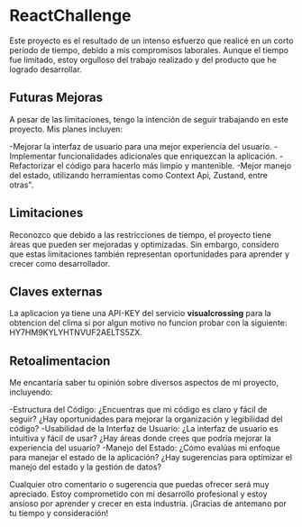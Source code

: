 # ReactChallenge

Este proyecto es el resultado de un intenso esfuerzo que realicé en un corto período de tiempo, debido a mis compromisos laborales. Aunque el tiempo fue limitado, estoy orgulloso del trabajo realizado y del producto que he logrado desarrollar.

## Futuras Mejoras

A pesar de las limitaciones, tengo la intención de seguir trabajando en este proyecto. Mis planes incluyen:

-Mejorar la interfaz de usuario para una mejor experiencia del usuario.
-Implementar funcionalidades adicionales que enriquezcan la aplicación.
-Refactorizar el código para hacerlo más limpio y mantenible.
-Mejor manejo del estado, utilizando herramientas como Context Api, Zustand, entre otras".

## Limitaciones

Reconozco que debido a las restricciones de tiempo, el proyecto tiene áreas que pueden ser mejoradas y optimizadas. Sin embargo, considero que estas limitaciones también representan oportunidades para aprender y crecer como desarrollador.

## Claves externas

La aplicacion ya tiene una API-KEY del servicio **visualcrossing** para la obtencion del clima
si por algun motivo no funcion probar con la siguiente: HY7HM9KYLYHTNVUF2AELTS5ZX.

## Retoalimentacion

Me encantaría saber tu opinión sobre diversos aspectos de mi proyecto, incluyendo:

-Estructura del Código: ¿Encuentras que mi código es claro y fácil de seguir? ¿Hay oportunidades para mejorar la organización y legibilidad del código?
-Usabilidad de la Interfaz de Usuario: ¿La interfaz de usuario es intuitiva y fácil de usar? ¿Hay áreas donde crees que podría mejorar la experiencia del usuario?
-Manejo del Estado: ¿Cómo evalúas mi enfoque para manejar el estado de la aplicación? ¿Hay sugerencias para optimizar el manejo del estado y la gestión de datos?

Cualquier otro comentario o sugerencia que puedas ofrecer será muy apreciado. Estoy comprometido con mi desarrollo profesional y estoy ansioso por aprender y crecer en esta industria.
¡Gracias de antemano por tu tiempo y consideración!

